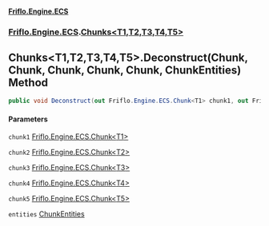 #### [Friflo.Engine.ECS](index.md#'index')
### [Friflo.Engine.ECS](Friflo.Engine.ECS.md#'Friflo.Engine.ECS').[Chunks&lt;T1,T2,T3,T4,T5&gt;](Chunks_T1,T2,T3,T4,T5_.md#'Friflo.Engine.ECS.Chunks<T1,T2,T3,T4,T5>')

## Chunks<T1,T2,T3,T4,T5>.Deconstruct(Chunk<T1>, Chunk<T2>, Chunk<T3>, Chunk<T4>, Chunk<T5>, ChunkEntities) Method

```csharp
public void Deconstruct(out Friflo.Engine.ECS.Chunk<T1> chunk1, out Friflo.Engine.ECS.Chunk<T2> chunk2, out Friflo.Engine.ECS.Chunk<T3> chunk3, out Friflo.Engine.ECS.Chunk<T4> chunk4, out Friflo.Engine.ECS.Chunk<T5> chunk5, out Friflo.Engine.ECS.ChunkEntities entities);
```
#### Parameters

<a name='Friflo.Engine.ECS.Chunks_T1,T2,T3,T4,T5_.Deconstruct(Friflo.Engine.ECS.Chunk_T1_,Friflo.Engine.ECS.Chunk_T2_,Friflo.Engine.ECS.Chunk_T3_,Friflo.Engine.ECS.Chunk_T4_,Friflo.Engine.ECS.Chunk_T5_,Friflo.Engine.ECS.ChunkEntities).chunk1'></a>

`chunk1` [Friflo.Engine.ECS.Chunk&lt;](Chunk_T_.md#'Friflo.Engine.ECS.Chunk<T>')[T1](Chunks_T1,T2,T3,T4,T5_.md#Friflo.Engine.ECS.Chunks_T1,T2,T3,T4,T5_.T1#'Friflo.Engine.ECS.Chunks<T1,T2,T3,T4,T5>.T1')[&gt;](Chunk_T_.md#'Friflo.Engine.ECS.Chunk<T>')

<a name='Friflo.Engine.ECS.Chunks_T1,T2,T3,T4,T5_.Deconstruct(Friflo.Engine.ECS.Chunk_T1_,Friflo.Engine.ECS.Chunk_T2_,Friflo.Engine.ECS.Chunk_T3_,Friflo.Engine.ECS.Chunk_T4_,Friflo.Engine.ECS.Chunk_T5_,Friflo.Engine.ECS.ChunkEntities).chunk2'></a>

`chunk2` [Friflo.Engine.ECS.Chunk&lt;](Chunk_T_.md#'Friflo.Engine.ECS.Chunk<T>')[T2](Chunks_T1,T2,T3,T4,T5_.md#Friflo.Engine.ECS.Chunks_T1,T2,T3,T4,T5_.T2#'Friflo.Engine.ECS.Chunks<T1,T2,T3,T4,T5>.T2')[&gt;](Chunk_T_.md#'Friflo.Engine.ECS.Chunk<T>')

<a name='Friflo.Engine.ECS.Chunks_T1,T2,T3,T4,T5_.Deconstruct(Friflo.Engine.ECS.Chunk_T1_,Friflo.Engine.ECS.Chunk_T2_,Friflo.Engine.ECS.Chunk_T3_,Friflo.Engine.ECS.Chunk_T4_,Friflo.Engine.ECS.Chunk_T5_,Friflo.Engine.ECS.ChunkEntities).chunk3'></a>

`chunk3` [Friflo.Engine.ECS.Chunk&lt;](Chunk_T_.md#'Friflo.Engine.ECS.Chunk<T>')[T3](Chunks_T1,T2,T3,T4,T5_.md#Friflo.Engine.ECS.Chunks_T1,T2,T3,T4,T5_.T3#'Friflo.Engine.ECS.Chunks<T1,T2,T3,T4,T5>.T3')[&gt;](Chunk_T_.md#'Friflo.Engine.ECS.Chunk<T>')

<a name='Friflo.Engine.ECS.Chunks_T1,T2,T3,T4,T5_.Deconstruct(Friflo.Engine.ECS.Chunk_T1_,Friflo.Engine.ECS.Chunk_T2_,Friflo.Engine.ECS.Chunk_T3_,Friflo.Engine.ECS.Chunk_T4_,Friflo.Engine.ECS.Chunk_T5_,Friflo.Engine.ECS.ChunkEntities).chunk4'></a>

`chunk4` [Friflo.Engine.ECS.Chunk&lt;](Chunk_T_.md#'Friflo.Engine.ECS.Chunk<T>')[T4](Chunks_T1,T2,T3,T4,T5_.md#Friflo.Engine.ECS.Chunks_T1,T2,T3,T4,T5_.T4#'Friflo.Engine.ECS.Chunks<T1,T2,T3,T4,T5>.T4')[&gt;](Chunk_T_.md#'Friflo.Engine.ECS.Chunk<T>')

<a name='Friflo.Engine.ECS.Chunks_T1,T2,T3,T4,T5_.Deconstruct(Friflo.Engine.ECS.Chunk_T1_,Friflo.Engine.ECS.Chunk_T2_,Friflo.Engine.ECS.Chunk_T3_,Friflo.Engine.ECS.Chunk_T4_,Friflo.Engine.ECS.Chunk_T5_,Friflo.Engine.ECS.ChunkEntities).chunk5'></a>

`chunk5` [Friflo.Engine.ECS.Chunk&lt;](Chunk_T_.md#'Friflo.Engine.ECS.Chunk<T>')[T5](Chunks_T1,T2,T3,T4,T5_.md#Friflo.Engine.ECS.Chunks_T1,T2,T3,T4,T5_.T5#'Friflo.Engine.ECS.Chunks<T1,T2,T3,T4,T5>.T5')[&gt;](Chunk_T_.md#'Friflo.Engine.ECS.Chunk<T>')

<a name='Friflo.Engine.ECS.Chunks_T1,T2,T3,T4,T5_.Deconstruct(Friflo.Engine.ECS.Chunk_T1_,Friflo.Engine.ECS.Chunk_T2_,Friflo.Engine.ECS.Chunk_T3_,Friflo.Engine.ECS.Chunk_T4_,Friflo.Engine.ECS.Chunk_T5_,Friflo.Engine.ECS.ChunkEntities).entities'></a>

`entities` [ChunkEntities](ChunkEntities.md#'Friflo.Engine.ECS.ChunkEntities')